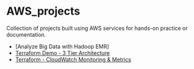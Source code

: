 # AWS_projects
Collection of projects built using AWS services for hands-on practice or documentation.


* [Analyze Big Data with Hadoop EMR]
* [Terraform Demo - 3 Tier Architecture](https://github.com/BeckyWu220/terraform-three-tier-architecture.git)
* [Terraform - CloudWatch Monitoring & Metrics](terraform-cloudwatch-alarm-trigger-scaling)